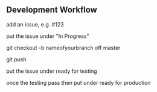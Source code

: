 ## Development Workflow

add an issue, e.g. #123 

put the issue under "In Progress"

git checkout -b nameofyourbranch off master

git push

put the issue under ready for testing

once the testing pass then put under ready for production
